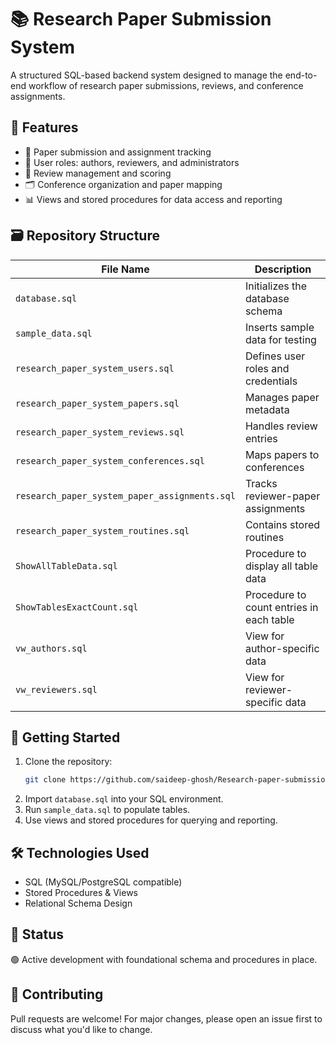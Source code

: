 # 📚 Research Paper Submission System

A structured SQL-based backend system designed to manage the end-to-end workflow of research paper submissions, reviews, and conference assignments.

## 🧩 Features

- 📄 Paper submission and assignment tracking
- 👥 User roles: authors, reviewers, and administrators
- 📝 Review management and scoring
- 🗂 Conference organization and paper mapping
- 📊 Views and stored procedures for data access and reporting

## 🗃️ Repository Structure

| File Name                             | Description |
|--------------------------------------|-------------|
| `database.sql`                       | Initializes the database schema |
| `sample_data.sql`                    | Inserts sample data for testing |
| `research_paper_system_users.sql`    | Defines user roles and credentials |
| `research_paper_system_papers.sql`   | Manages paper metadata |
| `research_paper_system_reviews.sql`  | Handles review entries |
| `research_paper_system_conferences.sql` | Maps papers to conferences |
| `research_paper_system_paper_assignments.sql` | Tracks reviewer-paper assignments |
| `research_paper_system_routines.sql` | Contains stored routines |
| `ShowAllTableData.sql`               | Procedure to display all table data |
| `ShowTablesExactCount.sql`          | Procedure to count entries in each table |
| `vw_authors.sql`                     | View for author-specific data |
| `vw_reviewers.sql`                   | View for reviewer-specific data |

## 🚀 Getting Started

1. Clone the repository:
   ```bash
   git clone https://github.com/saideep-ghosh/Research-paper-submission-system-ev2.git
   ```
2. Import `database.sql` into your SQL environment.
3. Run `sample_data.sql` to populate tables.
4. Use views and stored procedures for querying and reporting.

## 🛠 Technologies Used

- SQL (MySQL/PostgreSQL compatible)
- Stored Procedures & Views
- Relational Schema Design

## 📌 Status

🟢 Active development with foundational schema and procedures in place.

## 🤝 Contributing

Pull requests are welcome! For major changes, please open an issue first to discuss what you'd like to change.
